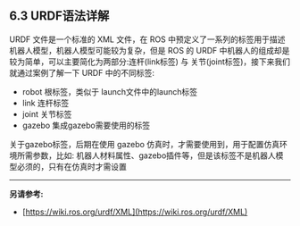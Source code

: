 ## 6.3 URDF语法详解

URDF 文件是一个标准的 XML 文件，在 ROS 中预定义了一系列的标签用于描述机器人模型，机器人模型可能较为复杂，但是 ROS 的 URDF 中机器人的组成却是较为简单，可以主要简化为两部分:连杆\(link标签\) 与 关节\(joint标签\)，接下来我们就通过案例了解一下 URDF 中的不同标签:

* robot 根标签，类似于 launch文件中的launch标签
* link 连杆标签
* joint 关节标签
* gazebo 集成gazebo需要使用的标签

关于gazebo标签，后期在使用 gazebo 仿真时，才需要使用到，用于配置仿真环境所需参数，比如: 机器人材料属性、gazebo插件等，但是该标签不是机器人模型必须的，只有在仿真时才需设置

---

**另请参考:**

* [https://wiki.ros.org/urdf/XML](https://wiki.ros.org/urdf/XML)

#### 



